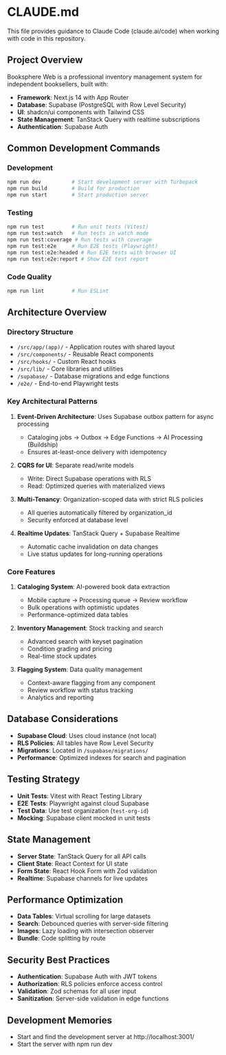 # CLAUDE.md

This file provides guidance to Claude Code (claude.ai/code) when working with code in this repository.

## Project Overview

Booksphere Web is a professional inventory management system for independent booksellers, built with:
- **Framework**: Next.js 14 with App Router
- **Database**: Supabase (PostgreSQL with Row Level Security)
- **UI**: shadcn/ui components with Tailwind CSS
- **State Management**: TanStack Query with realtime subscriptions
- **Authentication**: Supabase Auth

## Common Development Commands

### Development
```bash
npm run dev          # Start development server with Turbopack
npm run build        # Build for production
npm run start        # Start production server
```

### Testing
```bash
npm run test         # Run unit tests (Vitest)
npm run test:watch   # Run tests in watch mode
npm run test:coverage # Run tests with coverage
npm run test:e2e     # Run E2E tests (Playwright)
npm run test:e2e:headed # Run E2E tests with browser UI
npm run test:e2e:report # Show E2E test report
```

### Code Quality
```bash
npm run lint         # Run ESLint
```

## Architecture Overview

### Directory Structure
- `/src/app/(app)/` - Application routes with shared layout
- `/src/components/` - Reusable React components
- `/src/hooks/` - Custom React hooks
- `/src/lib/` - Core libraries and utilities
- `/supabase/` - Database migrations and edge functions
- `/e2e/` - End-to-end Playwright tests

### Key Architectural Patterns

1. **Event-Driven Architecture**: Uses Supabase outbox pattern for async processing
   - Cataloging jobs → Outbox → Edge Functions → AI Processing (Buildship)
   - Ensures at-least-once delivery with idempotency

2. **CQRS for UI**: Separate read/write models
   - Write: Direct Supabase operations with RLS
   - Read: Optimized queries with materialized views

3. **Multi-Tenancy**: Organization-scoped data with strict RLS policies
   - All queries automatically filtered by organization_id
   - Security enforced at database level

4. **Realtime Updates**: TanStack Query + Supabase Realtime
   - Automatic cache invalidation on data changes
   - Live status updates for long-running operations

### Core Features

1. **Cataloging System**: AI-powered book data extraction
   - Mobile capture → Processing queue → Review workflow
   - Bulk operations with optimistic updates
   - Performance-optimized data tables

2. **Inventory Management**: Stock tracking and search
   - Advanced search with keyset pagination
   - Condition grading and pricing
   - Real-time stock updates

3. **Flagging System**: Data quality management
   - Context-aware flagging from any component
   - Review workflow with status tracking
   - Analytics and reporting

## Database Considerations

- **Supabase Cloud**: Uses cloud instance (not local)
- **RLS Policies**: All tables have Row Level Security
- **Migrations**: Located in `/supabase/migrations/`
- **Performance**: Optimized indexes for search and pagination

## Testing Strategy

- **Unit Tests**: Vitest with React Testing Library
- **E2E Tests**: Playwright against cloud Supabase
- **Test Data**: Use test organization (`test-org-id`)
- **Mocking**: Supabase client mocked in unit tests

## State Management

- **Server State**: TanStack Query for all API calls
- **Client State**: React Context for UI state
- **Form State**: React Hook Form with Zod validation
- **Realtime**: Supabase channels for live updates

## Performance Optimization

- **Data Tables**: Virtual scrolling for large datasets
- **Search**: Debounced queries with server-side filtering
- **Images**: Lazy loading with intersection observer
- **Bundle**: Code splitting by route

## Security Best Practices

- **Authentication**: Supabase Auth with JWT tokens
- **Authorization**: RLS policies enforce access control
- **Validation**: Zod schemas for all user input
- **Sanitization**: Server-side validation in edge functions

## Development Memories

- Start and find the development server at http://localhost:3001/
- Start the server with npm run dev